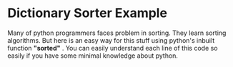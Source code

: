 # Dictionary Sorter Example
Many of python programmers faces problem in sorting. They learn sorting algorithms. But here is an easy way for this stuff using python's inbuilt function **"sorted"** .  You can easily understand each line of this code so easily if you have some minimal knowledge about python.
